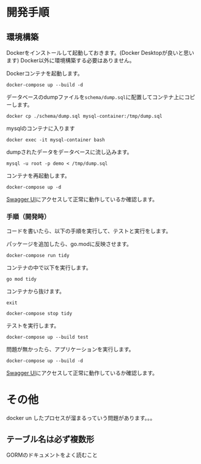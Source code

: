 # 開発手順

## 環境構築

Dockerをインストールして起動しておきます。(Docker Desktopが良いと思います)
Docker以外に環境構築する必要はありません。

Dockerコンテナを起動します。
```
docker-compose up --build -d
```

データベースのdumpファイルを`schema/dump.sql`に配置してコンテナ上にコピーします。
```
docker cp ./schema/dump.sql mysql-container:/tmp/dump.sql
```

mysqlのコンテナに入ります
```
docker exec -it mysql-container bash
```

dumpされたデータをデータベースに流し込みます。
```
mysql -u root -p demo < /tmp/dump.sql
```

コンテナを再起動します。
```
docker-compose up -d
```
[Swagger UI](http://localhost:8080/swagger/index.html)にアクセスして正常に動作しているか確認します。

### 手順（開発時）
コードを書いたら、以下の手順を実行して、テストと実行をします。

パッケージを追加したら、go.modに反映させます。
```
docker-compose run tidy
```
コンテナの中で以下を実行します。
```
go mod tidy
```
コンテナから抜けます。
```
exit
```
```
docker-compose stop tidy
```
テストを実行します。
```
docker-compose up --build test
```
問題が無かったら、アプリケーションを実行します。
```
docker-compose up --build -d
```
[Swagger UI](http://localhost:8080/swagger/index.html)にアクセスして正常に動作しているか確認します。


# その他
docker un したプロセスが溜まるっていう問題があります。。。

## テーブル名は必ず複数形
GORMのドキュメントをよく読むこと
